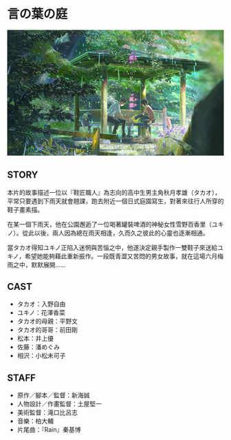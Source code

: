 # 言の葉の庭

![poster](poster.jpg)

## STORY

本片的故事描述一位以『鞋匠職人』為志向的高中生男主角秋月孝雄（タカオ），平常只要遇到下雨天就會翹課，跑去附近一個日式庭園寫生，對著來往行人所穿的鞋子畫素描。

在某一個下雨天，他在公園邂逅了一位喝著罐裝啤酒的神秘女性雪野百香里（ユキノ）。從此以後，兩人因為總在雨天相逢，久而久之彼此的心靈也逐漸相通。

當タカオ得知ユキノ正陷入迷惘與苦惱之中，他遂決定親手製作一雙鞋子來送給ユキノ，希望她能夠藉此重新振作。一段既青澀又苦悶的男女故事，就在這場六月梅雨之中，默默展開……

## CAST

- タカオ：入野自由
- ユキノ：花澤香菜
- タカオ的母親：平野文
- タカオ的哥哥：前田剛
- 松本：井上優
- 佐藤：潘めぐみ
- 相沢：小松未可子

## STAFF

- 原作／腳本／監督：新海誠
- 人物設計／作畫監督：土屋堅一
- 美術監督：滝口比呂志
- 音樂：柏大輔
- 片尾曲：『Rain』秦基博
